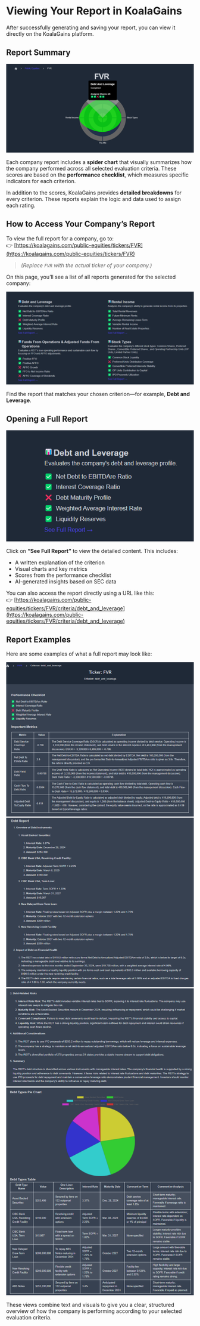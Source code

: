 # Viewing Your Report in KoalaGains

After successfully generating and saving your report, you can view it directly on the KoalaGains platform.

## Report Summary

![Spider chart](./images/criteira_and_report/spider-chart.png)

Each company report includes a **spider chart** that visually summarizes how the company performed across all selected evaluation criteria. These scores are based on the **performance checklist**, which measures specific indicators for each criterion.

In addition to the scores, KoalaGains provides **detailed breakdowns** for every criterion. These reports explain the logic and data used to assign each rating.

## How to Access Your Company’s Report

To view the full report for a company, go to:  
👉 [https://koalagains.com/public-equities/tickers/FVR](https://koalagains.com/public-equities/tickers/FVR)

> _(Replace `FVR` with the actual ticker of your company.)_

On this page, you’ll see a list of all reports generated for the selected company:

![All reports](./images/criteira_and_report/all-reports.png)

Find the report that matches your chosen criterion—for example, **Debt and Leverage**.

## Opening a Full Report

![Single report](./images/criteira_and_report/single-report.png)

Click on **“See Full Report”** to view the detailed content. This includes:

- A written explanation of the criterion
- Visual charts and key metrics
- Scores from the performance checklist
- AI-generated insights based on SEC data

You can also access the report directly using a URL like this:  
👉 [https://koalagains.com/public-equities/tickers/FVR/criteria/debt_and_leverage](https://koalagains.com/public-equities/tickers/FVR/criteria/debt_and_leverage)

## Report Examples

Here are some examples of what a full report may look like:

![Report](./images/criteira_and_report/report-example.png)  
![Report](./images/criteira_and_report/report-example2.png)  
![Report](./images/criteira_and_report/report-example3.png)  
![Report](./images/criteira_and_report/report-example4.png)

These views combine text and visuals to give you a clear, structured overview of how the company is performing according to your selected evaluation criteria.
